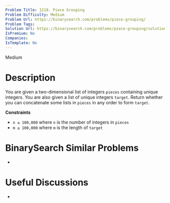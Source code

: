 ```yaml
---
Problem Title: 1218. Piece Grouping
Problem Difficulty: Medium
Problem Url: https://binarysearch.com/problems/piece-grouping/
Problem Tags: 
Solution Url: https://binarysearch.com/problems/piece-grouping/solutions/
IsPremium: No
Companies: 
IsTemplate: No
---
```


<span style="color: ;">Medium</span>

# Description

You are given a two-dimensional list of integers `pieces` containing unique integers. You are also given a list of unique integers `target`. Return whether you can concatenate some lists in `pieces` in any order to form `target`.

**Constraints**
- `n ≤ 100,000` where `n` is the number of integers in `pieces`
- `m ≤ 100,000` where `m` is the length of `target`

# BinarySearch Similar Problems

- []()

# Useful Discussions

- []()
